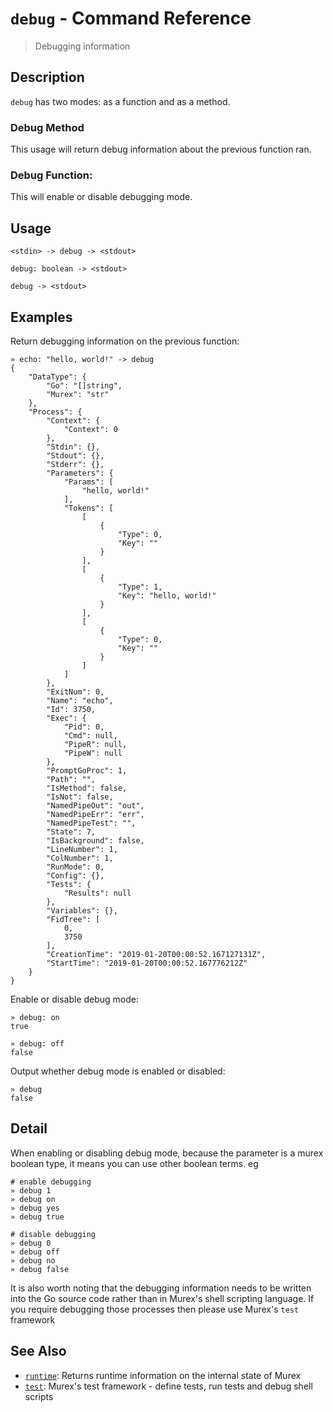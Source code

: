 # `debug` - Command Reference

> Debugging information

## Description

`debug` has two modes: as a function and as a method.

### Debug Method

This usage will return debug information about the previous function ran.

### Debug Function:

This will enable or disable debugging mode.

## Usage

    <stdin> -> debug -> <stdout>
    
    debug: boolean -> <stdout>
    
    debug -> <stdout>

## Examples

Return debugging information on the previous function:

    » echo: "hello, world!" -> debug 
    {
        "DataType": {
            "Go": "[]string",
            "Murex": "str"
        },
        "Process": {
            "Context": {
                "Context": 0
            },
            "Stdin": {},
            "Stdout": {},
            "Stderr": {},
            "Parameters": {
                "Params": [
                    "hello, world!"
                ],
                "Tokens": [
                    [
                        {
                            "Type": 0,
                            "Key": ""
                        }
                    ],
                    [
                        {
                            "Type": 1,
                            "Key": "hello, world!"
                        }
                    ],
                    [
                        {
                            "Type": 0,
                            "Key": ""
                        }
                    ]
                ]
            },
            "ExitNum": 0,
            "Name": "echo",
            "Id": 3750,
            "Exec": {
                "Pid": 0,
                "Cmd": null,
                "PipeR": null,
                "PipeW": null
            },
            "PromptGoProc": 1,
            "Path": "",
            "IsMethod": false,
            "IsNot": false,
            "NamedPipeOut": "out",
            "NamedPipeErr": "err",
            "NamedPipeTest": "",
            "State": 7,
            "IsBackground": false,
            "LineNumber": 1,
            "ColNumber": 1,
            "RunMode": 0,
            "Config": {},
            "Tests": {
                "Results": null
            },
            "Variables": {},
            "FidTree": [
                0,
                3750
            ],
            "CreationTime": "2019-01-20T00:00:52.167127131Z",
            "StartTime": "2019-01-20T00:00:52.167776212Z"
        }
    }
    
Enable or disable debug mode:

    » debug: on
    true
    
    » debug: off
    false
    
Output whether debug mode is enabled or disabled:

    » debug
    false

## Detail

When enabling or disabling debug mode, because the parameter is a murex
boolean type, it means you can use other boolean terms. eg

    # enable debugging
    » debug 1
    » debug on
    » debug yes
    » debug true
    
    # disable debugging
    » debug 0
    » debug off
    » debug no
    » debug false
    
It is also worth noting that the debugging information needs to be written
into the Go source code rather than in Murex's shell scripting language.
If you require debugging those processes then please use Murex's `test`
framework

## See Also

* [`runtime`](../commands/runtime.md):
  Returns runtime information on the internal state of Murex
* [`test`](../commands/test.md):
  Murex's test framework - define tests, run tests and debug shell scripts
